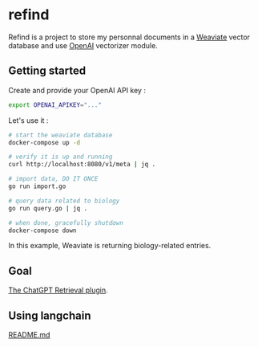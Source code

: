 # refind

Refind is a project to store my personnal documents in a [Weaviate] vector
 database and use [OpenAI] vectorizer module.

## Getting started

Create and provide your OpenAI API key :

```bash
export OPENAI_APIKEY="..."
```

Let's use it :

```bash
# start the weaviate database
docker-compose up -d

# verify it is up and running
curl http://localhost:8080/v1/meta | jq .

# import data, DO IT ONCE
go run import.go

# query data related to biology
go run query.go | jq .

# when done, gracefully shutdown
docker-compose down
```

In this example, Weaviate is returning biology-related entries.

## Goal

[The ChatGPT Retrieval plugin](https://weaviate.io/blog/weaviate-retrieval-plugin).

[Weaviate]: https://weaviate.io
[OpenAI]: https://openai.com/

## Using langchain

[README.md](langchain/README.md)
